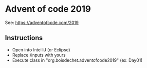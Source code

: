 # Advent of code 2019

See: https://adventofcode.com/2019

## Instructions

* Open into IntelliJ (or Eclipse)
* Replace /inputs with yours
* Execute class in "org.boisdechet.adventofcode2019" (ex: Day01)